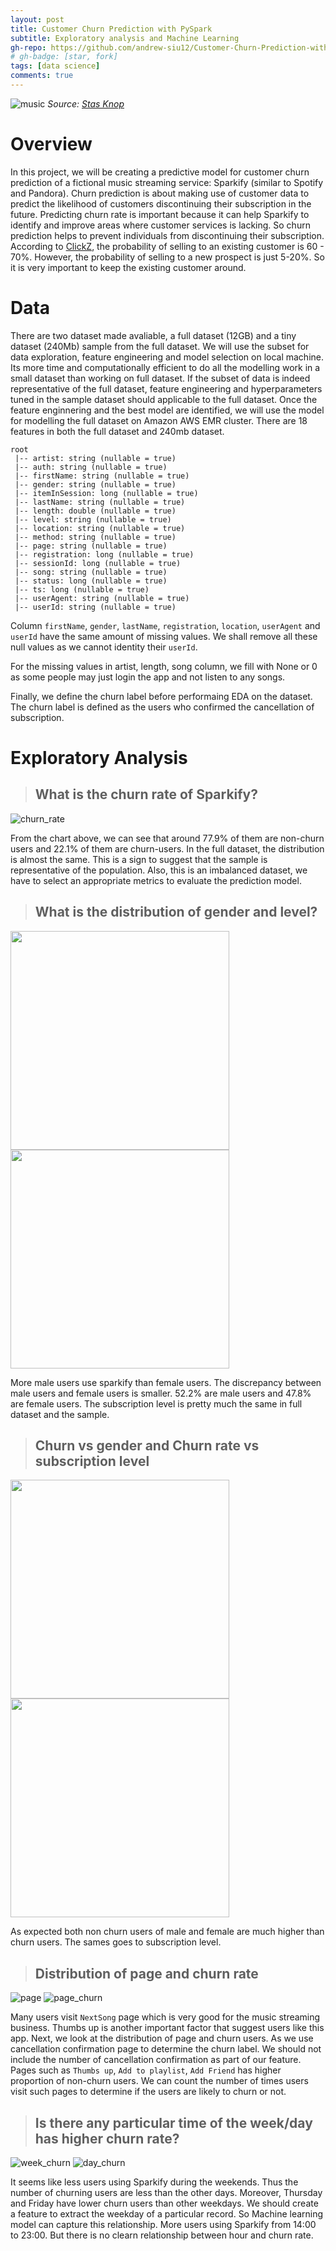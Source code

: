 ```yaml
---
layout: post
title: Customer Churn Prediction with PySpark
subtitle: Exploratory analysis and Machine Learning
gh-repo: https://github.com/andrew-siu12/Customer-Churn-Prediction-with-PySpark/tree/master
# gh-badge: [star, fork]
tags: [data science]
comments: true
---
```



![music](https://images.pexels.com/photos/1626481/pexels-photo-1626481.jpeg?auto=compress&cs=tinysrgb&dpr=2&h=750&w=1260)
*Source: [Stas Knop](www.pinterest.ru/stasknop/pins/)*

# Overview

In this project, we will be creating a predictive model for customer churn prediction of a fictional music streaming service: Sparkify (similar to Spotify and Pandora). Churn prediction is about making use of customer data to predict the likelihood of customers discontinuing their subscription in the future. Predicting churn rate is important because it can help Sparkify to identify and improve areas where customer services is lacking. So churn prediction helps to prevent individuals from discontinuing their subscription. According to [ClickZ](https://www.clickz.com/are-ecommerce-customer-retention-strategies-improving/105454/), the probability of selling to an existing customer is 60 - 70%. However, the probability of selling to a new prospect is just 5-20%.
So it is very important to keep the existing customer around.

# Data
There are two dataset made avaliable, a full dataset (12GB) and a tiny dataset (240Mb) sample from the full dataset. We will use the subset for data exploration, feature engineering and model selection on local machine. Its more time and computationally efficient to do all the modelling work in a small dataset than working on full dataset. If the subset of data is indeed representative of the full dataset, feature engineering and hyperparameters tuned in the sample dataset should applicable to the full dataset. Once the feature enginnering and the best model are identified, we will use the model for modelling the full dataset on Amazon AWS EMR cluster. There are 18 features in both the full dataset and 240mb dataset.
```
root
 |-- artist: string (nullable = true)
 |-- auth: string (nullable = true)
 |-- firstName: string (nullable = true)
 |-- gender: string (nullable = true)
 |-- itemInSession: long (nullable = true)
 |-- lastName: string (nullable = true)
 |-- length: double (nullable = true)
 |-- level: string (nullable = true)
 |-- location: string (nullable = true)
 |-- method: string (nullable = true)
 |-- page: string (nullable = true)
 |-- registration: long (nullable = true)
 |-- sessionId: long (nullable = true)
 |-- song: string (nullable = true)
 |-- status: long (nullable = true)
 |-- ts: long (nullable = true)
 |-- userAgent: string (nullable = true)
 |-- userId: string (nullable = true)
```
Column `firstName`, `gender`, `lastName`, `registration`, `location`, `userAgent` and `userId` have the same amount of missing values. We shall remove all these null values as we cannot identity their `userId`.

For the missing values in artist, length, song column, we fill with None or 0 as some people may just login the app and not listen to any songs.

Finally, we define the churn label before performaing EDA on the dataset. The churn label is defined as the users who confirmed the cancellation of subscription. 



# Exploratory Analysis

> ## What is the churn rate of Sparkify?

![churn_rate](https://i.imgur.com/2TQEB19.png)

From the chart above, we can see that around 77.9% of them are non-churn users and 22.1% of them are churn-users. In the full dataset, the distribution is almost the same. This is a sign to suggest that the sample is representative of the population. Also, this is an imbalanced dataset, we have to select an appropriate metrics to evaluate the prediction model.

> ## What is the distribution of gender and level?
<p float="left">
  <img src="https://i.imgur.com/oFSm5ka.png" width="350" /> 
  <img src="https://i.imgur.com/h5qp9pe.png" width="350" />
</p>
More male users use sparkify than female users. The discrepancy between male users and female users is smaller. 52.2% are male users and 47.8% are female users. The subscription level is pretty much the same in full dataset and the sample.  

> ## Churn vs gender and Churn rate vs subscription level
<p float="left">
  <img src="https://i.imgur.com/tKWeTnQ.png" width="350" /> 
  <img src="https://i.imgur.com/ZcHHyw0.png" width="350" />
</p>
As expected both non churn users of male and female are much higher than churn users. The sames goes to subscription level. 

> ## Distribution of page and churn rate

![page](https://i.imgur.com/5hhe1KM.png)
![page_churn](https://i.imgur.com/BredsTw.png)

Many users visit `NextSong` page which is very good for the music streaming business. Thumbs up is another important factor that suggest users like this app. Next, we look at the distribution of page and churn users. As we use  cancellation confirmation page to determine the churn label. We should not include the number of cancellation confirmation as part of our feature. Pages such as `Thumbs up`, `Add to playlist`, `Add Friend` has higher proportion of non-churn users. We can count the number of times users visit such pages to determine if the users are likely to churn or not.

> ## Is there any particular time of the week/day has higher churn rate?
![week_churn](https://i.imgur.com/rCoSu0g.png)
![day_churn](https://i.imgur.com/X3eaRGC.png)

It seems like less users using Sparkify during the weekends. Thus the number of churning users are less than the other days. Moreover, Thursday and Friday have lower churn users than other weekdays. We should create a feature to extract the weekday of a particular record. So Machine learning model can capture this relationship. More users using Sparkify from 14:00 to 23:00. But there is no clearn relationship between hour and churn rate.

